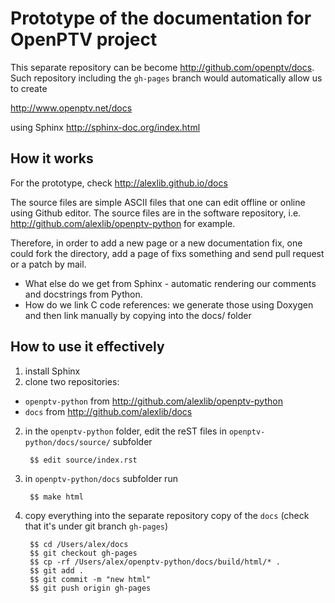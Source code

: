 Prototype of the documentation for OpenPTV project
==================================================


This separate repository can be become http://github.com/openptv/docs. Such repository including the `gh-pages` branch would automatically allow us to create 

http://www.openptv.net/docs

using Sphinx http://sphinx-doc.org/index.html


How it works
------------

For the prototype, check http://alexlib.github.io/docs


The source files are simple ASCII files that one can edit offline or online using Github editor. The source files are in the software repository, i.e. http://github.com/alexlib/openptv-python for example. 

Therefore, in order to add a new page or a new documentation fix, one could fork the directory, add a page of fixs something and send pull request or a patch by mail. 

* What else do we get from Sphinx - automatic rendering our comments and docstrings from Python.
* How do we link C code references: we generate those using Doxygen and then link manually by copying into the docs/ folder


How to use it effectively
-------------------------


1. install Sphinx
2. clone two repositories: 
  * `openptv-python` from http://github.com/alexlib/openptv-python
  * `docs` from http://github.com/alexlib/docs
2. in the `openptv-python` folder, edit the reST files in `openptv-python/docs/source/` subfolder  
    
        $$ edit source/index.rst

3. in `openptv-python/docs` subfolder run   
  
        $$ make html

4. copy everything into the separate repository copy of the `docs` (check that it's under git branch `gh-pages`) 

        $$ cd /Users/alex/docs
        $$ git checkout gh-pages 
        $$ cp -rf /Users/alex/openptv-python/docs/build/html/* .
        $$ git add .
        $$ git commit -m "new html"
        $$ git push origin gh-pages





